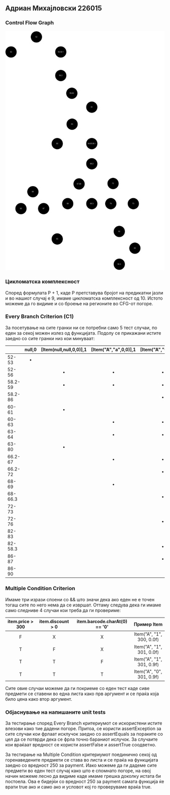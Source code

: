 ## Адриан Михајловски 226015

### Control Flow Graph

![CFG.png](CFG.png)

### Цикломатска комплексност

Според формулата P + 1, каде P претставува бројот на предикатни јазли и во нашиот случај е 9, имаме цикломатска 
комплексност од 10. Истото можеме да го видиме и со броење на регионите во CFG-от погоре.

### Every Branch Criterion (C1)

За посетување на сите гранки ни се потребни само 5 тест случаи, по еден за секој можен излез од функцијата. Подолу 
се прикажани истите заедно со сите гранки низ кои минуваат:

|         | null,0 | [Item(null,null,0,0)],1 | [Item("A","a",0,0)],1 | [Item("A","0",0,0)],1 | [Item("A","0",301,1)],1 |
|---------|:------:|:-----------------------:|:---------------------:|:---------------------:|:-----------------------:|
| 52-53   |   •    |                         |                       |                       |                         |
| 52-56   |        |            •            |           •           |           •           |            •            |
| 58.2-59 |        |            •            |           •           |           •           |            •            |
| 58.2-86 |        |                         |                       |           •           |            •            |
| 60-61   |        |            •            |                       |                       |                         |
| 60-63   |        |                         |           •           |           •           |            •            |
| 63-64   |        |                         |           •           |           •           |            •            |
| 63-80   |        |            •            |                       |                       |                         |
| 66.2-67 |        |                         |           •           |           •           |            •            |
| 66.2-72 |        |                         |                       |           •           |            •            |
| 68-69   |        |                         |           •           |                       |                         |
| 68-66.3 |        |                         |                       |           •           |            •            |
| 72-73   |        |                         |                       |                       |            •            |
| 72-76   |        |                         |                       |           •           |                         |
| 82-83   |        |                         |                       |                       |            •            |
| 82-58.3 |        |                         |                       |           •           |                         |
| 86-87   |        |                         |                       |           •           |                         |
| 86-90   |        |                         |                       |                       |            •            |


### Multiple Condition Criterion

Имаме три изрази споени со && што значи дека ако еден не е точен тогаш сите по него нема да се извршат. Оттаму следува 
дека ги имаме само следниве 4 случаи кои треба да ги провериме:

| item.price > 300 | item.discount > 0 | item.barcode.charAt(0) == '0' |        Пример Item        |
|:----------------:|:-----------------:|:-----------------------------:|:-------------------------:|
|        F         |         X         |               X               | Item("A", "1", 300, 0.0f) |
|        T         |         F         |               X               | Item("A", "1", 301, 0.0f) |
|        T         |         T         |               F               | Item("A", "1", 301, 0.9f) |
|        T         |         T         |               T               | Item("A", "0", 301, 0.9f) |

Сите овие случаи можеме да ги покриеме со еден тест каде сиве предмети се ставени во една листа како прв аргумент и се 
праќа која било цена како втор аргумент.

### Објаснување на напишаните unit tests

За тестирање според Every Branch критериумот се искористени истите влезови како тие дадени погоре. Притоа, се 
користи assertException за сите случаи кои фрлаат исклучок заедно со assertEquals за пораките со цел да се потврди 
дека се фрла точно бараниот ислучок. За случаите кои враќаат вредност се користи assertFalse и assertTrue соодветно.

За тестирање на Multiple Condition критериумот поединично секој од горенаведените предмети се става во листа и се 
праќа на функцијата заедно со вредност 250 за payment. Иако можеме да ги дадеме сите предмети во еден тест случај 
како што е спомнато погоре, на овој начин можеме лесно да видиме каде имаме грешка доколку истата би постоела. Ова е 
бидејќи со вредност 250 за payment самата функција ќе врати true ако и само ако и условот кој го проверуваме враќа true.